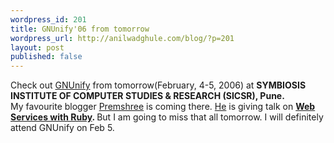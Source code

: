 ```yaml
---
wordpress_id: 201
title: GNUnify'06 from tomorrow
wordpress_url: http://anilwadghule.com/blog/?p=201
layout: post
published: false
---
```

<img alt="" src="http://img505.imageshack.us/img505/9588/gnunifylogo7fh.jpg" border="0" /><a href="http://gnunify.sicsr.ac.in/images/gnunifyLogo.jpg"></a><br />Check out <a href="http://gnunify.sicsr.ac.in/index.php">GNUnify</a> from tomorrow(February, 4-5, 2006) at <strong>SYMBIOSIS INSTITUTE OF COMPUTER STUDIES & RESEARCH (SICSR), Pune. </strong><br />My favourite blogger <a href="http://premshree.livejournal.com/">Premshree</a> is coming there. <a href="http://gnunify.sicsr.ac.in/speakers.php?PHPSESSID=b3542e8dcdeb4f3d12e14bec6351f1e1#060030">He</a> is giving talk on <a href="http://gnunify.sicsr.ac.in/speakersTopic.php?spRegId=060030&amp;PHPSESSID=b3542e8dcdeb4f3d12e14bec6351f1e1"><strong>Web Services with Ruby</strong></a><strong>. </strong>But I am going to miss that all tomorrow. I will definitely attend GNUnify on Feb 5.
